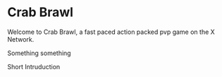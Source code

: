 # Crab Brawl

Welcome to Crab Brawl, a fast paced action packed pvp game on the X Network.

Something something 

Short Intruduction


